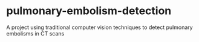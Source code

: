 # pulmonary-embolism-detection
A project using traditional computer vision techniques to detect pulmonary embolisms in CT scans
